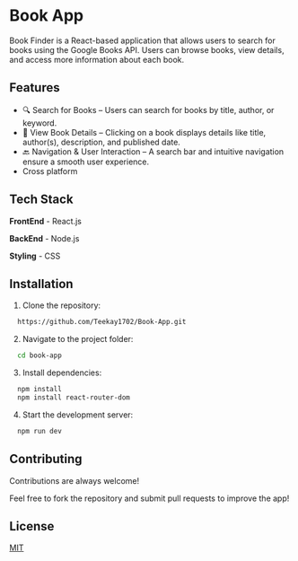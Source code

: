 
# Book App

Book Finder is a React-based application that allows users to search for books using the Google Books API. Users can browse books, view details, and access more information about each book.


## Features

- 🔍 Search for Books – Users can search for books by title, author, or keyword.
- 📖 View Book Details – Clicking on a book displays details like title, author(s), description, and published date.
- 🔙 Navigation & User Interaction – A search bar and intuitive navigation ensure a smooth user experience.
- Cross platform


## Tech Stack

**FrontEnd** - React.js

**BackEnd** - Node.js 

**Styling** - CSS
## Installation

1. Clone the repository:

```bash
  https://github.com/Teekay1702/Book-App.git
```
    
2. Navigate to the project folder:

```bash
  cd book-app
```

3. Install dependencies:

```bash
  npm install
  npm install react-router-dom
```

4. Start the development server:

```bash
  npm run dev
```
## Contributing

Contributions are always welcome!

Feel free to fork the repository and submit pull requests to improve the app!


## License

[MIT](https://choosealicense.com/licenses/mit/)

